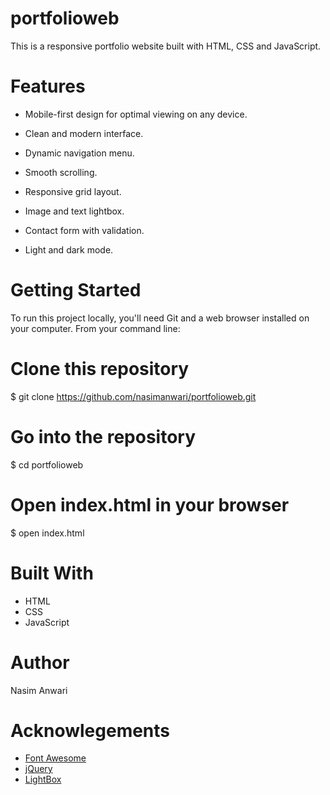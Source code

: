 # portfolioweb
This is a responsive portfolio website built with HTML, CSS and JavaScript.

# Features

- Mobile-first design for optimal viewing on any device.

- Clean and modern interface.

- Dynamic navigation menu.

- Smooth scrolling.

- Responsive grid layout.

- Image and text lightbox.

- Contact form with validation.

- Light and dark mode.

# Getting Started

To run this project locally, you'll need Git and a web browser installed on your computer. From your command line:

# Clone this repository
$ git clone https://github.com/nasimanwari/portfolioweb.git

# Go into the repository
$ cd portfolioweb

# Open index.html in your browser
$ open index.html

# Built With

- HTML
- CSS
- JavaScript

# Author

Nasim Anwari

# Acknowlegements

- [Font Awesome](https://fontawesome.com/)
- [jQuery](https://jquery.com/)
- [LightBox](https://lokeshdhakar.com/projects/lightbox2/)

